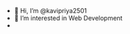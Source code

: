 - 👋 Hi, I’m @kavipriya2501
- 👀 I’m interested in Web Development
- 
<!---
kavipriya2501/kavipriya2501 is a ✨ special ✨ repository because its `README.md` (this file) appears on your GitHub profile.
You can click the Preview link to take a look at your changes.
--->
